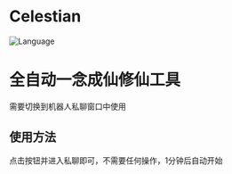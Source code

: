 # Celestian
![Language](https://img.shields.io/badge/language-C++-red)

# 全自动一念成仙修仙工具

需要切换到机器人私聊窗口中使用

## 使用方法
点击按钮并进入私聊即可，不需要任何操作，1分钟后自动开始
